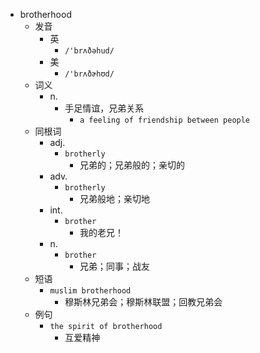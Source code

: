 - brotherhood
  - 发音
    - 英
      - `/'brʌðəhud/`
    - 美
      - `/'brʌðɚhʊd/`
  - 词义
    - n.
      - 手足情谊，兄弟关系
        - `a feeling of friendship between people`
  - 同根词
    - adj.
      - `brotherly`
        - 兄弟的；兄弟般的；亲切的
    - adv.
      - `brotherly`
        - 兄弟般地；亲切地
    - int.
      - `brother`
        - 我的老兄！
    - n.
      - `brother`
        - 兄弟；同事；战友
  - 短语
    - `muslim brotherhood`
      - 穆斯林兄弟会；穆斯林联盟；回教兄弟会 
  - 例句
    - `the spirit of brotherhood`
      - 互爱精神

